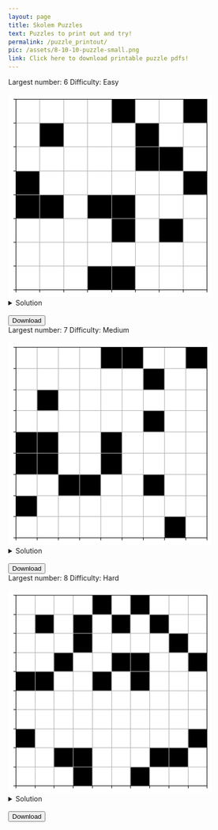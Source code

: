 ```yaml
---
layout: page
title: Skolem Puzzles 
text: Puzzles to print out and try!
permalink: /puzzle_printout/
pic: /assets/8-10-10-puzzle-small.png
link: Click here to download printable puzzle pdfs!
---
```

<div class="page-wrap2">
Largest number: 6 Difficulty: Easy<br>
<br>
<img class="med_img" src="/assets/download-page/6-8-8.png">
<br>
<details markdown=block>
  <summary>Solution</summary>
  <img src="/assets/download-page/6-8-8-solved.png" class="bigger_img">
</details>
<br>
<a href="/assets/download-page/6-8-8-printout.png" download="/assets/download-page/6-8-8-printout.png">
    <button type="submit">Download</button>
</a>
</div>

<div class="page-wrap2">
Largest number: 7 Difficulty: Medium<br>
<br>
<img class="med_img" src="/assets/download-page/7-9-9.png">
<br>
<details markdown=block>
<summary markdown=span>Solution</summary>
![Bk logo](/assets/download-page/7-9-9-solved.png)
</details>
<br>
<a href="/assets/download-page/7-9-9-printout.png" download="/assets/download-page/7-9-9-printout.png">
    <button type="submit">Download</button>
</a>
</div>

<div class="page-wrap2">
Largest number: 8 Difficulty: Hard<br>
<br>
<img class="med_img" src="/assets/download-page/8-10-10.png">
<br>
<details markdown=block>
<summary markdown=span>Solution</summary>
![Bk logo](/assets/download-page/8-10-10-solved.png)
</details>
<br>
<a href="/assets/download-page/8-10-10-printout.png" download="/assets/download-page/8-10-10-printout.png">
    <button type="submit">Download</button>
</a>
</div>
